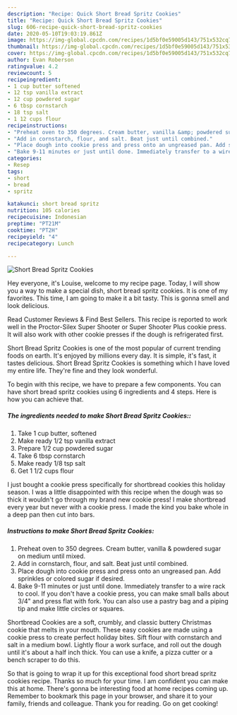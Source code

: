 ```yaml
---
description: "Recipe: Quick Short Bread Spritz Cookies"
title: "Recipe: Quick Short Bread Spritz Cookies"
slug: 606-recipe-quick-short-bread-spritz-cookies
date: 2020-05-10T19:03:19.861Z
image: https://img-global.cpcdn.com/recipes/1d5bf0e59005d143/751x532cq70/short-bread-spritz-cookies-recipe-main-photo.jpg
thumbnail: https://img-global.cpcdn.com/recipes/1d5bf0e59005d143/751x532cq70/short-bread-spritz-cookies-recipe-main-photo.jpg
cover: https://img-global.cpcdn.com/recipes/1d5bf0e59005d143/751x532cq70/short-bread-spritz-cookies-recipe-main-photo.jpg
author: Evan Roberson
ratingvalue: 4.2
reviewcount: 5
recipeingredient:
- 1 cup butter softened
- 12 tsp vanilla extract
- 12 cup powdered sugar
- 6 tbsp cornstarch
- 18 tsp salt
- 1 12 cups flour
recipeinstructions:
- "Preheat oven to 350 degrees. Cream butter, vanilla &amp; powdered sugar on medium until mixed."
- "Add in cornstarch, flour, and salt. Beat just until combined."
- "Place dough into cookie press and press onto an ungreased pan. Add sprinkles or colored sugar if desired."
- "Bake 9-11 minutes or just until done. Immediately transfer to a wire rack to cool. If you don&#39;t have a cookie press, you can make small balls about 3/4&#34; and press flat with fork. You can also use a pastry bag and a piping tip and make little circles or squares."
categories:
- Resep
tags:
- short
- bread
- spritz

katakunci: short bread spritz
nutrition: 105 calories
recipecuisine: Indonesian
preptime: "PT21M"
cooktime: "PT2H"
recipeyield: "4"
recipecategory: Lunch

---
```



![Short Bread Spritz Cookies](https://img-global.cpcdn.com/recipes/1d5bf0e59005d143/751x532cq70/short-bread-spritz-cookies-recipe-main-photo.jpg)

Hey everyone, it's Louise, welcome to my recipe page. Today, I will show you a way to make a special dish, short bread spritz cookies. It is one of my favorites. This time, I am going to make it a bit tasty. This is gonna smell and look delicious.

Read Customer Reviews &amp; Find Best Sellers. This recipe is reported to work well in the Proctor-Silex Super Shooter or Super Shooter Plus cookie press. It will also work with other cookie presses if the dough is refrigerated first.

Short Bread Spritz Cookies is one of the most popular of current trending foods on earth. It's enjoyed by millions every day. It is simple, it's fast, it tastes delicious. Short Bread Spritz Cookies is something which I have loved my entire life. They're fine and they look wonderful.


To begin with this recipe, we have to prepare a few components. You can have short bread spritz cookies using 6 ingredients and 4 steps. Here is how you can achieve that.

##### The ingredients needed to make Short Bread Spritz Cookies::

1. Take 1 cup butter, softened
1. Make ready 1/2 tsp vanilla extract
1. Prepare 1/2 cup powdered sugar
1. Take 6 tbsp cornstarch
1. Make ready 1/8 tsp salt
1. Get 1 1/2 cups flour


I just bought a cookie press specifically for shortbread cookies this holiday season. I was a little disappointed with this recipe when the dough was so thick it wouldn&#39;t go through my brand new cookie press! I make shortbread every year but never with a cookie press. I made the kind you bake whole in a deep pan then cut into bars. 

##### Instructions to make Short Bread Spritz Cookies:

1. Preheat oven to 350 degrees. Cream butter, vanilla &amp; powdered sugar on medium until mixed.
1. Add in cornstarch, flour, and salt. Beat just until combined.
1. Place dough into cookie press and press onto an ungreased pan. Add sprinkles or colored sugar if desired.
1. Bake 9-11 minutes or just until done. Immediately transfer to a wire rack to cool. If you don&#39;t have a cookie press, you can make small balls about 3/4&#34; and press flat with fork. You can also use a pastry bag and a piping tip and make little circles or squares.


Shortbread Cookies are a soft, crumbly, and classic buttery Christmas cookie that melts in your mouth. These easy cookies are made using a cookie press to create perfect holiday bites. Sift flour with cornstarch and salt in a medium bowl. Lightly flour a work surface, and roll out the dough until it&#39;s about a half inch thick. You can use a knife, a pizza cutter or a bench scraper to do this. 

So that is going to wrap it up for this exceptional food short bread spritz cookies recipe. Thanks so much for your time. I am confident you can make this at home. There's gonna be interesting food at home recipes coming up. Remember to bookmark this page in your browser, and share it to your family, friends and colleague. Thank you for reading. Go on get cooking!
